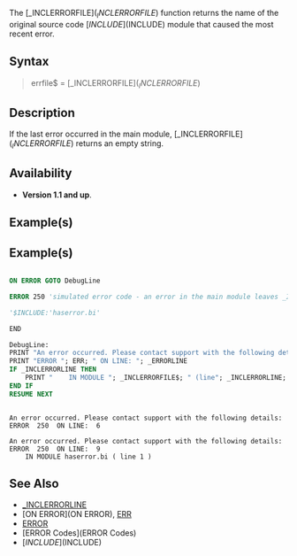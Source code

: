 The [_INCLERRORFILE$](_INCLERRORFILE$) function returns the name of the original source code [$INCLUDE]($INCLUDE) module that caused the most recent error.



## Syntax

>  errfile$ = [_INCLERRORFILE$](_INCLERRORFILE$)


## Description

If the last error occurred in the main module, [_INCLERRORFILE$](_INCLERRORFILE$) returns an empty string.


## Availability

* **Version 1.1 and up**.


## Example(s)

## Example(s)


```vb

ON ERROR GOTO DebugLine

ERROR 250 'simulated error code - an error in the main module leaves _INCLERRORLINE empty (= 0)

'$INCLUDE:'haserror.bi'

END

DebugLine:
PRINT "An error occurred. Please contact support with the following details:
PRINT "ERROR "; ERR; " ON LINE: "; _ERRORLINE
IF _INCLERRORLINE THEN
    PRINT "    IN MODULE "; _INCLERRORFILE$; " (line"; _INCLERRORLINE; ")"
END IF
RESUME NEXT 

```

```text

An error occurred. Please contact support with the following details:
ERROR  250  ON LINE:  6

An error occurred. Please contact support with the following details:
ERROR  250  ON LINE:  9
    IN MODULE haserror.bi ( line 1 )

```



## See Also

* [_INCLERRORLINE](_INCLERRORLINE)
* [ON ERROR](ON ERROR), [ERR](ERR)
* [ERROR](ERROR)
* [ERROR Codes](ERROR Codes)
* [$INCLUDE]($INCLUDE)




